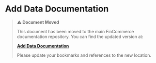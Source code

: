 # Add Data Documentation

> **⚠️ Document Moved**
> 
> This document has been moved to the main FinCommerce documentation repository. You can find the updated version at:
> 
> **[Add Data Documentation](https://github.com/dieselfox1/fincommerce/tree/trunk/docs/apis/store-api/extending-store-api/extend-store-api-add-data.md)**
> 
> Please update your bookmarks and references to the new location.
